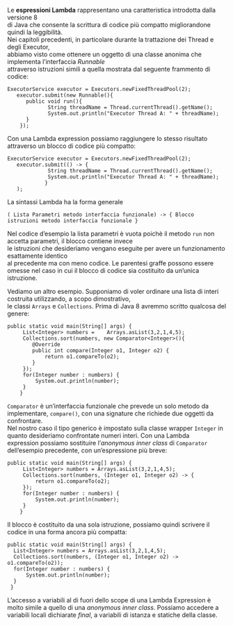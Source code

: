 Le **espressioni Lambda** rappresentano una caratteristica introdotta dalla versione 8  
di Java che consente la scrittura di codice più compatto migliorandone quindi la leggibilità.  
Nei capitoli precedenti, in particolare durante la trattazione dei Thread e degli Executor,  
abbiamo visto come ottenere un oggetto di una classe anonima che implementa l’interfaccia _Runnable_  
attraverso istruzioni simili a quella mostrata dal seguente frammento di codice:

```
ExecutorService executor = Executors.newFixedThreadPool(2);
   executor.submit(new Runnable(){
	  public void run(){
		     String threadName = Thread.currentThread().getName();
		     System.out.println("Executor Thread A: " + threadName);
	  }
	});
```

Con una Lambda expression possiamo raggiungere lo stesso risultato attraverso un blocco di codice più compatto:

```
ExecutorService executor = Executors.newFixedThreadPool(2);
   executor.submit(() -> {
             String threadName = Thread.currentThread().getName();
		     System.out.println("Executor Thread A: " + threadName);
	        }
   );
```

La sintassi Lambda ha la forma generale

```
( Lista Parametri metodo interfaccia funzionale) -> { Blocco istruzioni metodo interfaccia funzionale }
```

Nel codice d’esempio la lista parametri è vuota poichè il metodo `run` non accetta parametri, il blocco contiene invece  
le istruzioni che desideriamo vengano eseguite per avere un funzionamento esattamente identico  
al precedente ma con meno codice. Le parentesi graffe possono essere omesse nel caso in cui il blocco di codice sia costituito da un’unica  
istruzione.

Vediamo un altro esempio. Supponiamo di voler ordinare una lista di interi costruita utilizzando, a scopo dimostrativo,  
le classi `Arrays` e `Collections`. Prima di Java 8 avremmo scritto qualcosa del genere:

```
public static void main(String[] args) {
	 List<Integer> numbers =	Arrays.asList(3,2,1,4,5);
	 Collections.sort(numbers, new Comparator<Integer>(){
		@Override
		public int compare(Integer o1, Integer o2) {
			return o1.compareTo(o2);
		}
	 });
	 for(Integer number : numbers) {
		 System.out.println(number);
	 }
	}
```

`Comparator` è un’interfaccia funzionale che prevede un solo metodo da implementare, `compare()`, con una signature che richiede due oggetti da confrontare.  
Nel nostro caso il tipo generico è impostato sulla classe wrapper `Integer` in quanto desideriamo confrontate numeri interi. Con una Lambda  
expression possiamo sostituire l’_anonymous inner class_ di `Comparator` dell’esempio precedente, con un’espressione più breve:

```
public static void main(String[] args) {
	 List<Integer> numbers = Arrays.asList(3,2,1,4,5);
	 Collections.sort(numbers, (Integer o1, Integer o2) -> {
		 return o1.compareTo(o2);
	 });
	 for(Integer number : numbers) {
		 System.out.println(number);
	 }
	}
```

Il blocco è costituito da una sola istruzione, possiamo quindi scrivere il codice in una forma ancora più compatta:

```
public static void main(String[] args) {
  List<Integer> numbers = Arrays.asList(3,2,1,4,5);
  Collections.sort(numbers, (Integer o1, Integer o2) -> o1.compareTo(o2));
  for(Integer number : numbers) {
	  System.out.println(number);
  }
 }
```

L’accesso a variabili al di fuori dello scope di una Lambda Expression è molto simile a quello di una _anonymous inner class_. Possiamo accedere a variabili locali dichiarate _final_, a variabili di istanza e statiche della classe.